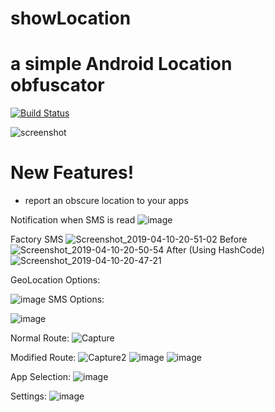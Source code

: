 # showLocation
# a simple Android Location obfuscator

[![Build Status](https://travis-ci.org/joemccann/dillinger.svg?branch=master)](https://github.com/hanhanAnderson/showLocation)

![screenshot](https://user-images.githubusercontent.com/33920615/55374966-61ae6900-54d8-11e9-9be6-ea612ee2a802.png)

# New Features!

  - report an obscure location to your apps

Notification when SMS is read
![image](https://user-images.githubusercontent.com/33920615/55924728-09aeeb00-5bd9-11e9-94c3-767dd1fd8fbd.png)


Factory SMS
![Screenshot_2019-04-10-20-51-02](https://user-images.githubusercontent.com/33920615/55923221-81c5e280-5bd2-11e9-8ee4-ec411e6f0b60.png)
Before 
![Screenshot_2019-04-10-20-50-54](https://user-images.githubusercontent.com/33920615/55923235-95714900-5bd2-11e9-8298-63c4fb584cc8.png)
After (Using HashCode)
![Screenshot_2019-04-10-20-47-21](https://user-images.githubusercontent.com/33920615/55923237-9904d000-5bd2-11e9-8d51-d47070275b6b.png)



GeoLocation Options:

![image](https://user-images.githubusercontent.com/33920615/55924856-7aee9e00-5bd9-11e9-929f-e2d7c41d0394.png)
SMS Options:

![image](https://user-images.githubusercontent.com/33920615/55924890-9659a900-5bd9-11e9-8718-6aad3c10e7cd.png)

Normal Route:
![Capture](https://user-images.githubusercontent.com/33920615/56236009-a1d42680-6056-11e9-96e5-f35b9207ce57.PNG)

Modified Route:
![Capture2](https://user-images.githubusercontent.com/33920615/56236007-a1d42680-6056-11e9-8b28-72302e9e4a49.PNG)
![image](https://user-images.githubusercontent.com/33920615/56372353-cf42e080-61cc-11e9-9abb-68b56b0bef23.png)
![image](https://user-images.githubusercontent.com/33920615/56372379-db2ea280-61cc-11e9-894a-f4b7c174159b.png)


App Selection:
![image](https://user-images.githubusercontent.com/33920615/56372298-b89c8980-61cc-11e9-907f-b48d89dd2df7.png)


Settings:
![image](https://user-images.githubusercontent.com/33920615/56371991-25635400-61cc-11e9-9e37-ac0ed1c4d57b.png)
